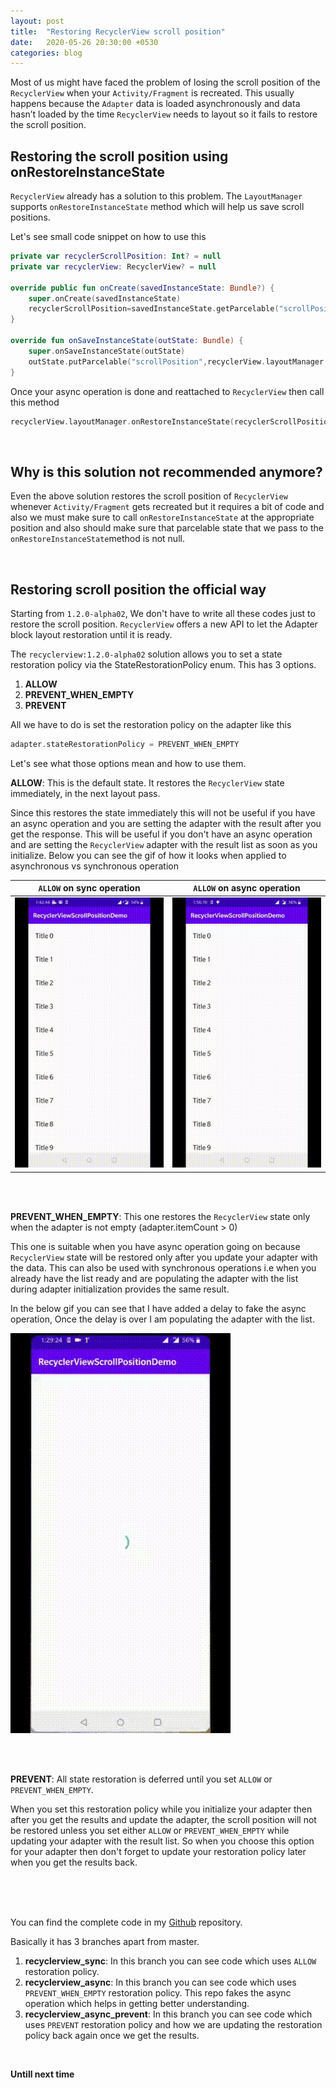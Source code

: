 ```yaml
---
layout: post
title:  "Restoring RecyclerView scroll position"
date:   2020-05-26 20:30:00 +0530
categories: blog
---
```


Most of us might have faced the problem of losing the scroll position of the `RecyclerView` when your `Activity/Fragment` is recreated. This usually happens because the `Adapter` data is loaded asynchronously and data hasn’t loaded by the time `RecyclerView` needs to layout so it fails to restore the scroll position.



## Restoring the scroll position using onRestoreInstanceState
`RecyclerView` already has a solution to this problem. The `LayoutManager` supports `onRestoreInstanceState` method which will help us save scroll positions. 

Let's see small code snippet on how to use this

``` kotlin
private var recyclerScrollPosition: Int? = null
private var recyclerView: RecyclerView? = null

override public fun onCreate(savedInstanceState: Bundle?) {
    super.onCreate(savedInstanceState)
    recyclerScrollPosition=savedInstanceState.getParcelable("scrollPosition")
}

override fun onSaveInstanceState(outState: Bundle) {
    super.onSaveInstanceState(outState)
    outState.putParcelable("scrollPosition",recyclerView.layoutManager.onSaveInstanceState())
}

```

Once your async operation is done and reattached to `RecyclerView` then call this method
``` kotlin
recyclerView.layoutManager.onRestoreInstanceState(recyclerScrollPosition)
```
<br>

## Why is this solution not recommended anymore?
Even the above solution restores the scroll position of `RecyclerView` whenever `Activity/Fragment` gets recreated but it requires a bit of code and also we must make sure to call `onRestoreInstanceState` at the appropriate position and also should make sure that parcelable state that we pass to the `onRestoreInstanceState`method is not null.

<br>

## Restoring scroll position the official way
Starting from `1.2.0-alpha02`, We don't have to write all these codes just to restore the scroll position. `RecyclerView` offers a new API to let the Adapter block layout restoration until it is ready.

The `recyclerview:1.2.0-alpha02` solution allows you to set a state restoration policy via the StateRestorationPolicy enum. This has 3 options.

1. **ALLOW**
2. **PREVENT_WHEN_EMPTY**
3. **PREVENT**


All we have to do is set the restoration policy on the adapter like this

 ``` kotlin
 adapter.stateRestorationPolicy = PREVENT_WHEN_EMPTY
 ```


Let's see what those options mean and how to use them.

**ALLOW**: This is the default state. It restores the `RecyclerView` state immediately, in the next layout pass.

Since this restores the state immediately this will not be useful if you have an async operation and you are setting the adapter with the result after you get the response. This will be useful if you don't have an async operation and are setting the `RecyclerView` adapter with the result list as soon as you initialize. Below you can see the gif of how it looks when applied to asynchronous vs synchronous operation


`ALLOW` on sync operation  |  `ALLOW` on async operation
:-------------------------:|:-------------------------:
![](https://github.com/AnirudhBhat/RecyclerViewScrollRestorationDemo/blob/master/gifs/allow_demo.gif?raw=true)  |  ![](https://github.com/AnirudhBhat/RecyclerViewScrollRestorationDemo/blob/master/gifs/prevent_async_demo.gif?raw=true)

<br>
<br>

**PREVENT_WHEN_EMPTY**: This one restores the `RecyclerView` state only when the adapter is not empty (adapter.itemCount > 0)

This one is suitable when you have async operation going on because `RecyclerView` state will be restored only after you update your adapter with the data. This can also be used with synchronous operations i.e when you already have the list ready and are populating the adapter with the list during adapter initialization provides the same result. 

In the below gif you can see that I have added a delay to fake the async operation, Once the delay is over I am populating the adapter with the list.

![](https://github.com/AnirudhBhat/RecyclerViewScrollRestorationDemo/blob/master/gifs/prevent_when_empty_demo.gif?raw=true)

<br>
<br>


**PREVENT**:  All state restoration is deferred until you set `ALLOW` or `PREVENT_WHEN_EMPTY`.

When you set this restoration policy while you initialize your adapter then after you get the results and update the adapter, the scroll position will not be restored unless you set either `ALLOW` or `PREVENT_WHEN_EMPTY` while updating your adapter with the result list. So when you choose this option for your adapter then don't forget to update your restoration policy later when you get the results back.  

<br>
<br>
<br>


You can find the complete code in my [Github](https://github.com/AnirudhBhat/RecyclerViewScrollRestorationDemo) repository. 

Basically it has 3 branches apart from master.
1. **recyclerview_sync**: In this branch you can see code which uses `ALLOW` restoration policy.
2. **recyclerview_async**: In this branch you can see code which uses `PREVENT_WHEN_EMPTY` restoration policy. This repo fakes the async operation which helps in getting better understanding.
3. **recyclerview_async_prevent**: In this branch you can see code which uses `PREVENT` restoration policy and how we are updating the restoration policy back again once we get the results.

<br>

**Untill next time**
